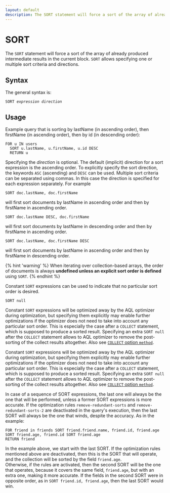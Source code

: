 ```yaml
---
layout: default
description: The SORT statement will force a sort of the array of already produced intermediate results in the current block
---
```


SORT
====

The `SORT` statement will force a sort of the array of already produced
intermediate results in the current block. `SORT` allows specifying one or
multiple sort criteria and directions.

Syntax
------

The general syntax is:

<pre><code>SORT <em>expression</em> <em>direction</em></code></pre>

Usage
-----

Example query that is sorting by lastName (in ascending order), then firstName
(in ascending order), then by id (in descending order):

```aql
FOR u IN users
  SORT u.lastName, u.firstName, u.id DESC
  RETURN u
```

Specifying the *direction* is optional. The default (implicit) direction for a
sort expression is the ascending order. To explicitly specify the sort direction, 
the keywords `ASC` (ascending) and `DESC` can be used. Multiple sort criteria can be
separated using commas. In this case the direction is specified for each
expression separately. For example

```aql
SORT doc.lastName, doc.firstName
```

will first sort documents by lastName in ascending order and then by
firstName in ascending order.

```aql
SORT doc.lastName DESC, doc.firstName
```

will first sort documents by lastName in descending order and then by
firstName in ascending order.

```aql
SORT doc.lastName, doc.firstName DESC
```

will first sort documents by lastName in ascending order and then by
firstName in descending order.


{% hint 'warning' %}
When iterating over collection-based arrays, the order of documents is
always **undefined unless an explicit sort order is defined** using `SORT`.
{% endhint %}

Constant `SORT` expressions can be used to indicate that no particular
sort order is desired.

```aql
SORT null
```

Constant `SORT` expressions will be optimized away by the AQL
optimizer during optimization, but specifying them explicitly may enable further
optimizations if the optimizer does not need to take into account any particular
sort order. This is especially the case after a `COLLECT` statement, which is 
supposed to produce a sorted result. Specifying an extra `SORT null` after the
`COLLECT` statement allows to AQL optimizer to remove the post-sorting of the
collect results altogether. Also see [`COLLECT` option `method`](operations-collect.html#method).

Constant `SORT` expressions will be optimized away by the AQL
optimizer during optimization, but specifying them explicitly may enable further
optimizations if the optimizer does not need to take into account any particular
sort order. This is especially the case after a `COLLECT` statement, which is
supposed to produce a sorted result. Specifying an extra `SORT null` after the
`COLLECT` statement allows to AQL optimizer to remove the post-sorting of the
collect results altogether. Also see [`COLLECT` option `method`](operations-collect.html#method).

In case of a sequence of SORT expressions, the last one will always be the one
that will be performed, unless a former SORT expressions is more accurate.
If the optimization rules `remove-redundant-sorts` and `remove-redundant-sorts-2`
are deactivated in the query's execution, then the last SORT will always be the one
that winds, despite the accuracy.
As in the example:
```aql
FOR friend in friends SORT friend.friend.name, friend.id, friend.age 
SORT friend.age, friend.id SORT friend.age
RETURN friend
```
In the example above, we start with the last SORT. If the optimization rules
mentioned above are deactivated, then this is the SORT that will operate, and
the collection will be sorted by the field `friend.age`.        
Otherwise, if the rules are activated, then the second SORT will be the one that
operates, because it covers the same field, `friend.age`, but with an extra one,
making it more accurate. If the fields in the second SORT were in opposite order,
as in `SORT friend.id, friend.age`, then the last SORT would win.

